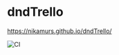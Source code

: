 # dndTrello

https://nikamurs.github.io/dndTrello/

![CI](https://github.com/NikaMurs/dndTrello/actions/workflows/web.yml/badge.svg) 
